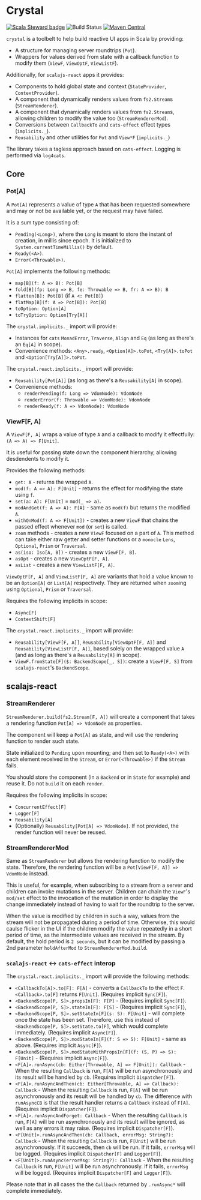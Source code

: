 # Crystal

[![Scala Steward badge](https://img.shields.io/badge/Scala_Steward-helping-blue.svg?style=flat&logo=data:image/png;base64,iVBORw0KGgoAAAANSUhEUgAAAA4AAAAQCAMAAAARSr4IAAAAVFBMVEUAAACHjojlOy5NWlrKzcYRKjGFjIbp293YycuLa3pYY2LSqql4f3pCUFTgSjNodYRmcXUsPD/NTTbjRS+2jomhgnzNc223cGvZS0HaSD0XLjbaSjElhIr+AAAAAXRSTlMAQObYZgAAAHlJREFUCNdNyosOwyAIhWHAQS1Vt7a77/3fcxxdmv0xwmckutAR1nkm4ggbyEcg/wWmlGLDAA3oL50xi6fk5ffZ3E2E3QfZDCcCN2YtbEWZt+Drc6u6rlqv7Uk0LdKqqr5rk2UCRXOk0vmQKGfc94nOJyQjouF9H/wCc9gECEYfONoAAAAASUVORK5CYII=)](https://scala-steward.org) ![Build Status](https://github.com/rpiaggio/crystal/workflows/build/badge.svg) [![Maven Central](https://maven-badges.herokuapp.com/maven-central/com.rpiaggio/crystal_2.13/badge.svg)](https://maven-badges.herokuapp.com/maven-central/com.rpiaggio/crystal_2.13)

`crystal` is a toolbelt to help build reactive UI apps in Scala by providing:

- A structure for managing server roundtrips (`Pot`).
- Wrappers for values derived from state with a callback function to modify them (`ViewF`, `ViewOptF`, `ViewListF`).

Additionally, for `scalajs-react` apps it provides:

- Components to hold global state and context (`StateProvider`, `ContextProvider`).
- A component that dynamically renders values from `fs2.Stream`s (`StreamRenderer`).
- A component that dynamically renders values from `fs2.Stream`s, allowing children to modify the value too (`StreamRendererMod`).
- Conversions between `CallbackTo` and `cats-effect` effect types (`implicits._`).
- `Reusability` and other utilities for `Pot` and `View*F` (`implicits._`)

The library takes a tagless approach based on `cats-effect`. Logging is performed via `log4cats`.

## Core

### Pot[A]

A `Pot[A]` represents a value of type `A` that has been requested somewhere and may or not be available yet, or the request may have failed.

It is a sum type consisting of:

- `Pending(<Long>)`, where the `Long` is meant to store the instant of creation, in millis since epoch. It is initialized to `System.currentTimeMillis()` by default.
- `Ready(<A>)`.
- `Error(<Throwable>)`.

`Pot[A]` implements the following methods:

- `map[B](f: A => B): Pot[B]`
- `fold[B](fp: Long => B, fe: Throwable => B, fr: A => B): B`
- `flatten[B]: Pot[B]` (if `A <: Pot[B]`)
- `flatMap[B](f: A => Pot[B]): Pot[B]`
- `toOption: Option[A]`
- `toTryOption: Option[Try[A]]`

The `crystal.implicits._` import will provide:

- Instances for `cats` `MonadError`, `Traverse`, `Align` and `Eq` (as long as there's an `Eq[A]` in scope).
- Convenience methods: `<Any>.ready`, `<Option[A]>.toPot`, `<Try[A]>.toPot` and `<Option[Try[A]]>.toPot`.

The `crystal.react.implicits._` import will provide:

- `Reusability[Pot[A]]` (as long as there's a `Reusability[A]` in scope).
- Convenience methods:
  - `renderPending(f: Long => VdomNode): VdomNode`
  - `renderError(f: Throwable => VdomNode): VdomNode`
  - `renderReady(f: A => VdomNode): VdomNode`

### ViewF[F, A]

A `ViewF[F, A]` wraps a value of type `A` and a callback to modify it effectfully: `(A => A) => F[Unit]`.

It is useful for passing state down the component hierarchy, allowing desdendents to modify it.

Provides the following methods:

- `get: A` - returns the wrapped `A`.
- `mod(f: A => A): F[Unit]` - returns the effect for modifying the state using `f`.
- `set(a: A): F[Unit]` = `mod(_ => a)`.
- `modAndGet(f: A => A): F[A]` - same as `mod(f)` but returns the modified `A`.
- `withOnMod(f: A => F[Unit])` - creates a new `ViewF` that chains the passed effect whenever `mod` (or `set`) is called.
- `zoom` methods - creates a new `ViewF` focused on a part of `A`. This method can take either raw getter and setter functions or a `monocle` `Lens`, `Optional`, `Prism` or `Traversal`.
- `as(iso: Iso[A, B])` - creates a new `ViewF[F, B]`.
- `asOpt` - creates a new `ViewOptF[F, A]`.
- `asList` - creates a new `ViewListF[F, A]`.

`ViewOptF[F, A]` and `ViewListF[F, A]` are variants that hold a value known to be an `Option[A]` or `List[A]` respectively. They are returned when `zoom`ing using `Optional`, `Prism` or `Traversal`.

Requires the following implicits in scope:

- `Async[F]`
- `ContextShift[F]`

The `crystal.react.implicits._` import will provide:

- `Reusability[ViewF[F, A]]`, `Reusability[ViewOptF[F, A]]` and `Reusability[ViewListF[F, A]]`, based solely on the wrapped value `A` (and as long as there's a `Reusability[A]` in scope).
- `ViewF.fromState[F]($: BackendScope[_, S])`: create a `ViewF[F, S]` from `scalajs-react`'s `BackendScope`.

## scalajs-react

### StreamRenderer

`StreamRenderer.build(fs2.Stream[F, A])` will create a component that takes a rendering function `Pot[A] => VdomNode` as properties.

The component will keep a `Pot[A]` as state, and will use the rendering function to render such state.

State initialized to `Pending` upon mounting; and then set to `Ready(<A>)` with each element received in the `Stream`, or `Error(<Throwable>)` if the `Stream` fails.

You should store the component (in a `Backend` or in `State` for example) and reuse it. Do not `build` it on each `render`.

Requires the following implicits in scope:

- `ConcurrentEffect[F]`
- `Logger[F]`
- `Reusability[A]`
- (Optionally) `Reusability[Pot[A] => VdomNode]`. If not provided, the render function will never be reused.

### StreamRendererMod

Same as `StreamRenderer` but allows the rendering function to modify the state. Therefore, the rendering function will be a `Pot[ViewF[F, A]] => VdomNode` instead.

This is useful, for example, when subscribing to a stream from a server and children can invoke mutations in the server. Children can chain the `ViewF`'s `mod/set` effect to the invocation of the mutation in order to display the change immediately instead of having to wait for the roundtrip to the server.

When the value is modified by children in such a way, values from the stream will not be propagated during a period of time. Otherwise, this would caulse flicker in the UI if the children modify the value repeatedly in a short period of time, as the intermediate values are received in the stream. By default, the hold period is `2 seconds`, but it can be modified by passing a 2nd parameter `holdAfterMod` to `StreamRendererMod.build`.

### `scalajs-react` <-> `cats-effect` interop

The `crystal.react.implicits._` import will provide the following methods:

- `<CallbackTo[A]>.to[F]: F[A]` - converts a `CallbackTo` to the effect `F`. `<Callback>.to[F]` returns `F[Unit]`. (Requires implicit `Sync[F]`).
- `<BackendScope[P, S]>.propsIn[F]: F[P]` - (Requires implicit `Sync[F]`).
- `<BackendScope[P, S]>.stateIn[F]: F[S]` - (Requires implicit `Sync[F]`),
- `<BackendScope[P, S]>.setStateIn[F](s: S): F[Unit]` - will complete once the state has been set. Therefore, use this instead of `<BackendScope[P, S]>.setState.to[F]`, which would complete immediately. (Requires implicit `Async[F]`).
- `<BackendScope[P, S]>.modStateIn[F](f: S => S): F[Unit]` - same as above. (Requires implicit `Async[F]`).
- `<BackendScope[P, S]>.modStateWithPropsIn[F](f: (S, P) => S): F[Unit]` - (Requires implicit `Async[F]`).
- `<F[A]>.runAsync(cb: Either[Throwable, A] => F[Unit]): Callback` - When the resulting `Callback` is run, `F[A]` will be run asynchronously and its result will be handled by `cb`. (Requires implicit `Dispatcher[F]`).
- `<F[A]>.runAsyncAndThen(cb: Either[Throwable, A] => Callback): Callback` - When the resulting `Callback` is run, `F[A]` will be run asynchronously and its result will be handled by `cb`. The difference with `runAsyncCB` is that the result handler returns a `Callback` instead of `F[A]`. (Requires implicit `Dispatcher[F]`).
- `<F[A]>.runAsyncAndForget: Callback` - When the resulting `Callback` is run, `F[A]` will be run asynchronously and its result will be ignored, as well as any errors it may raise. (Requires implicit `Dispatcher[F]`).
- `<F[Unit]>.runAsyncAndThen(cb: Callback, errorMsg: String?): Callback` - When the resulting `Callback` is run, `F[Unit]` will be run asynchronously. If it succeeds, then `cb` will be run. If it fails, `errorMsg` will be logged. (Requires implicit `Dispatcher[F]` and `Logger[F]`).
- `<F[Unit]>.runAsync(errorMsg: String?): Callback` - When the resulting `Callback` is run, `F[Unit]` will be run asynchronously. If it fails, `errorMsg` will be logged. (Requires implicit `Dispatcher[F]` and `Logger[F]`).

Please note that in all cases the the `Callback` returned by `.runAsync*` will complete immediately.
